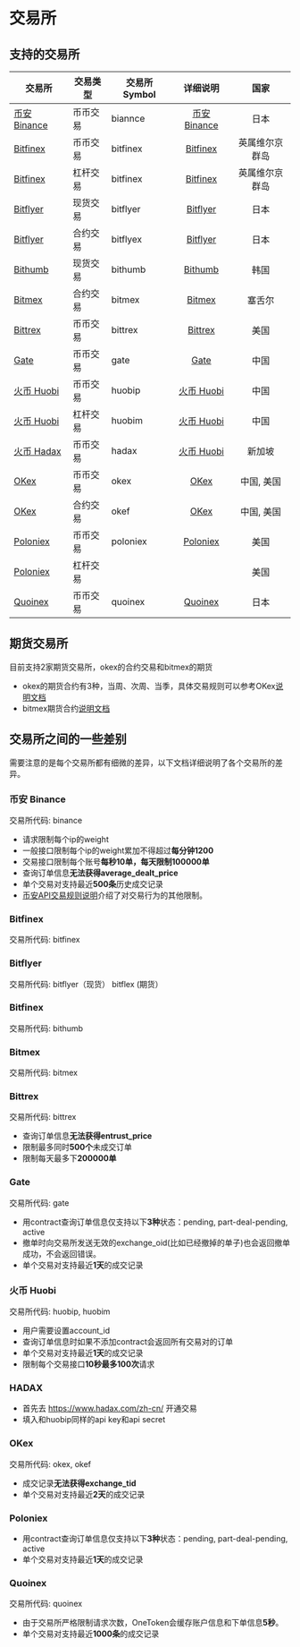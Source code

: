 # 交易所

## 支持的交易所

|交易所|交易类型|交易所 Symbol|详细说明|国家|
|------|-------|------------------------|:---:|:------------:|
|[币安 Binance](https://www.binance.com)|币币交易|biannce|[币安 Binance](https://github.com/qbtrade/onetoken/wiki/Exchange-Markets#币安-binance)|日本|
|[Bitfinex](https://www.bitfinex.com)|币币交易|bitfinex|[Bitfinex](https://github.com/qbtrade/onetoken/wiki/Exchange-Markets#bitfinex)|英属维尔京群岛|
|[Bitfinex](https://www.bitfinex.com)|杠杆交易|bitfinex|[Bitfinex](https://github.com/qbtrade/onetoken/wiki/Exchange-Markets#bitfinex)|英属维尔京群岛|
|[Bitflyer](https://bitflyer.jp)|现货交易|bitflyer|[Bitflyer](https://github.com/qbtrade/onetoken/wiki/Exchange-Markets#bitflyer)|日本|
|[Bitflyer](https://bitflyer.jp)|合约交易|bitflyex|[Bitflyer](https://github.com/qbtrade/onetoken/wiki/Exchange-Markets#bitflyer)|日本|
|[Bithumb](https://www.bithumb.com)|现货交易|bithumb|[Bithumb](https://github.com/qbtrade/onetoken/wiki/Exchange-Markets#bithumb)|韩国|
|[Bitmex](https://www.bitmex.com)|合约交易|bitmex|[Bitmex](https://github.com/qbtrade/onetoken/wiki/Exchange-Markets#bitmex)|塞舌尔|
|[Bittrex](https://bittrex.com)|币币交易|bittrex|[Bittrex](https://github.com/qbtrade/onetoken/wiki/Exchange-Markets#bittrex)|美国|
|[Gate](https://gate.io)|币币交易|gate|[Gate](https://github.com/qbtrade/onetoken/wiki/Exchange-Markets#gate)|中国|
|[火币 Huobi](https://www.huobi.pro)|币币交易|huobip|[火币 Huobi](https://github.com/qbtrade/onetoken/wiki/Exchange-Markets#火币-huobi)|中国|
|[火币 Huobi](https://www.huobi.pro)|杠杆交易|huobim|[火币 Huobi](https://github.com/qbtrade/onetoken/wiki/Exchange-Markets#火币-huobi)|中国|
|[火币 Hadax](https://www.hadax.com)|币币交易|hadax|[火币 Huobi](https://github.com/qbtrade/onetoken/wiki/Exchange-Markets#火币-huobi)|新加坡|
|[OKex](https://www.okex.com)|币币交易|okex|[OKex](https://github.com/qbtrade/onetoken/wiki/Exchange-Markets#okex)|中国, 美国|
|[OKex](https://www.okex.com)|合约交易|okef|[OKex](https://github.com/qbtrade/onetoken/wiki/Exchange-Markets#okex)|中国, 美国|
|[Poloniex](https://www.poloniex.com)|币币交易|poloniex|[Poloniex](https://github.com/qbtrade/onetoken/wiki/Exchange-Markets#poloniex)|美国|
|[Poloniex](https://www.poloniex.com)|杠杆交易|||美国|
|[Quoinex](https://quoinex.com)|币币交易|quoinex|[Quoinex](https://github.com/qbtrade/onetoken/wiki/Exchange-Markets#quoinex)|日本|


## 期货交易所

目前支持2家期货交易所，okex的合约交易和bitmex的期货

- okex的期货合约有3种，当周、次周、当季，具体交易规则可以参考OKex[说明文档](https://support.okex.com/hc/zh-cn/articles/115001627231-什么是虚拟合约-如何交易-)
- bitmex期货合约[说明文档](https://www.bitmex.com/app/tradingOverview)



## 交易所之间的一些差别

需要注意的是每个交易所都有细微的差异，以下文档详细说明了各个交易所的差异。

### 币安 Binance

交易所代码: binance
* 请求限制每个ip的weight
* 一般接口限制每个ip的weight累加不得超过**每分钟1200**
* 交易接口限制每个账号**每秒10单，每天限制100000单**
* 查询订单信息**无法获得average_dealt_price**
* 单个交易对支持最近**500条**历史成交记录
* [币安API交易规则说明](https://support.binance.com/hc/zh-cn/articles/115003235691-%E5%B8%81%E5%AE%89API%E4%BA%A4%E6%98%93%E8%A7%84%E5%88%99%E8%AF%B4%E6%98%8E)介绍了对交易行为的其他限制。

### Bitfinex

交易所代码: bitfinex

### Bitflyer

交易所代码: bitflyer（现货）
 bitflex (期货）

### Bitfinex

交易所代码: bithumb

### Bitmex

交易所代码: bitmex

### Bittrex

交易所代码: bittrex
* 查询订单信息**无法获得entrust_price**
* 限制最多同时**500个**未成交订单
* 限制每天最多下**200000单**

### Gate

交易所代码: gate
* 用contract查询订单信息仅支持以下**3种**状态：pending, part-deal-pending, active
* 撤单时向交易所发送无效的exchange_oid(比如已经撤掉的单子)也会返回撤单成功，不会返回错误。
* 单个交易对支持最近**1天**的成交记录

### 火币 Huobi

交易所代码: huobip, huobim
* 用户需要设置account_id
* 查询订单信息时如果不添加contract会返回所有交易对的订单
* 单个交易对支持最近**1天**的成交记录
* 限制每个交易接口**10秒最多100次**请求

### HADAX

* 首先去 https://www.hadax.com/zh-cn/ 开通交易
* 填入和huobip同样的api key和api secret

### OKex

交易所代码: okex, okef
* 成交记录**无法获得exchange_tid**
* 单个交易对支持最近**2天**的成交记录

### Poloniex

* 用contract查询订单信息仅支持以下**3种**状态：pending, part-deal-pending, active
* 单个交易对支持最近**1天**的成交记录

### Quoinex

交易所代码: quoinex
* 由于交易所严格限制请求次数，OneToken会缓存账户信息和下单信息**5秒**。
* 单个交易对支持最近**1000条**的成交记录

